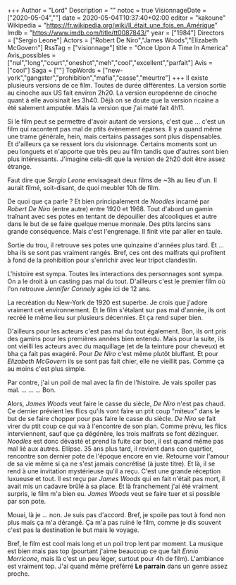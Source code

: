 +++
Author = "Lord"
Description = ""
notoc = true
VisionnageDate = ["2020-05-04",""]
date = 2020-05-04T10:37:40+02:00
editor = "kakoune"
Wikipedia = "https://fr.wikipedia.org/wiki/Il_était_une_fois_en_Amérique"
Imdb = "https://www.imdb.com/title/tt0087843/"
year = ["1984"]
Directors = ["Sergio Leone"]
Actors = ["Robert De Niro","James Woods","Elizabeth McGovern"]
RssTag = ["visionnage"]
title = "Once Upon A Time In America"
Avis_possibles = ["nul","long","court","oneshot","meh","cool","excellent","parfait"]
Avis = ["cool"] 
Saga = [""]
TopWords = ["new-york","gangster","prohibition","mafia","casse","meurtre"]
+++
Il existe plusieurs versions de ce film.
Toutes de durée différentes.
La version sortie au cinoche aux US fait environ 2h20.
La version européenne de cinoche quant à elle avoisinait les 3h40.
Déjà on se doute que la version ricaine a été salement amputée.
Mais la version que j'ai maté fait 4h11.

Si le film peut se permettre d'avoir autant de versions, c'est que … c'est un film qui racontent pas mal de ptits évènement éparses.
Il y a quand même une trame générale, hein, mais certains passages sont plus dispensables.
Et d'ailleurs ça se ressent lors du visionnage.
Certains moments sont un peu longuets et n'apporte que très peu au film tandis que d'autres sont bien plus intéressants.
J'imagine cela-dit que la version de 2h20 doit être assez étrange.

Faut dire que *Sergio Leone* envisageait deux films de ~3h au lieu d'un.
Il aurait filmé, soit-disant, de quoi meubler 10h de film.

De quoi que ça parle ?
Et bien principalement de *Noodles* incarné par *Robert De Niro* (entre autre) entre 1920 et 1968.
Tout d'abord un gamin traînant avec ses potes en tentant de dépouiller des alcooliques et autre dans le but de se faire quelque menue monnaie.
Des ptits larcins sans grande conséquence.
Mais c'est l'engrenage.
Il finit vite par aller en taule.

Sortie du trou, il retrouve ses potes une quinzaine d'années plus tard.
Et … bha ils se sont pas vraiment rangés.
Bref, ces ont des malfrats qui profitent à fond de la prohibition pour s'enrichir avec leur tripot clandestin.

L'histoire est sympa.
Toutes les interactions des personnages sont sympa.
On a le droit à un casting pas mal du tout.
D'ailleurs c'est le premier film où l'on retrouve *Jennifer Connely* agée ici de 12 ans.

La recréation du New-York de 1920 est superbe.
Je crois que j'adore vraiment cet environnement.
Et le film s'étalant sur pas mal d'année, ils ont recréé le même lieu sur plusieurs décennies.
Et ça rend super bien.

D'ailleurs pour les acteurs c'est pas mal du tout également.
Bon, ils ont pris des gamins pour les premières années bien entendu.
Mais pour la suite, ils ont vieilli les acteurs avec du maquillage (et de la teinture pour cheveux) et bha ça fait pas exagéré.
Pour *De Niro* c'est même plutôt bluffant.
Et pour *Elizabeth McGovern* ils se sont pas fait chier, elle ne vieillit pas.
Comme ça au moins c'est plus simple.

Par contre, j'ai un poil de mal avec la fin de l'histoire.
Je vais spoiler pas mal.
…
…
…
Bon.

Alors, *James Woods* veut faire le casse du siècle, *De Niro* n'est pas chaud.
Ce dernier prévient les flics qu'ils vont faire un ptit coup "miteux" dans le but de se faire chopper pour pas faire le casse du siècle.
*De Niro* se fait virer du ptit coup ce qui va à l'encontre de son plan.
Comme prévu, les flics interviennent, sauf que ça dégénère, les trois malfrats se font dézinguer.
*Noodles* est donc dévasté et prend la fuite car bon, il est quand même pas mal lié aux autres.
Ellipse.
35 ans plus tard, il revient dans con quartier, rencontre son dernier pote de l'époque encore en vie.
Retourne voir l'amour de sa vie même si ça ne s'est jamais concrétisé (à juste titre).
Et là, il se rend à une invitation mystérieuse qu'il a reçu.
C'est une grande réception luxueuse et tout.
Il est reçu par *James Woods* qui en fait n'était pas mort, il avait mis un cadavre brûlé à sa place.
Et là franchement j'ai été vraiment surpris, le film m'a bien eu.
*James Woods* veut se faire tuer et si possible par son pote.

Mouai, là je … non.
Je suis pas d'accord.
Bref, je spoile pas tout à fond non plus mais ça m'a dérangé.
Ça m'a pas ruiné le film, comme je dis souvent c'est pas la destination le but mais le voyage.

Bref, le film est cool mais long et un poil trop lent par moment.
La musique est bien mais pas top (pourtant j'aime beaucoup ce que fait *Ennio Morricone*, mais là c'est un peu léger, surtout pour 4h de film).
L'ambiance est vraiment top.
J'ai quand même préférré **Le parrain** dans un genre assez proche.
